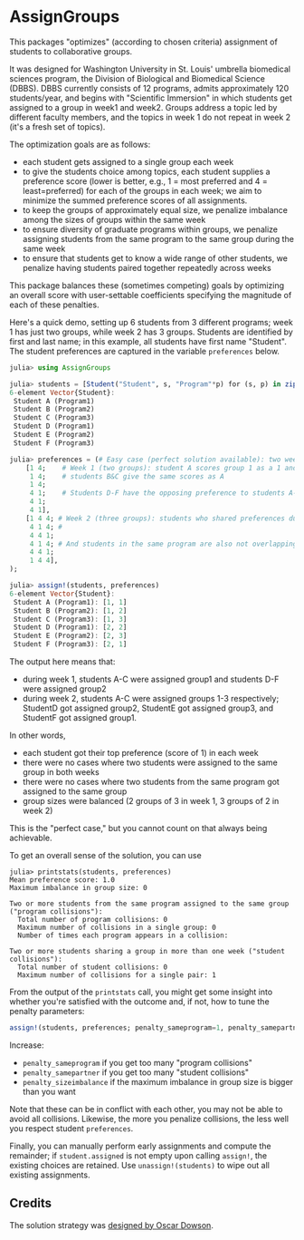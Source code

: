 # AssignGroups

This packages "optimizes" (according to chosen criteria) assignment of students to collaborative groups.

It was designed for Washington University in St. Louis' umbrella biomedical sciences program, the
Division of Biological and Biomedical Science (DBBS). DBBS currently consists of 12 programs, admits approximately
120 students/year, and begins with "Scientific Immersion" in which students get assigned to a group in week1 and week2.
Groups address a topic led by different faculty members, and the topics in week 1 do not repeat in week 2 (it's a fresh set of topics).

The optimization goals are as follows:

- each student gets assigned to a single group each week
- to give the students choice among topics, each student supplies a preference score (lower is better, e.g., 1 = most preferred and 4 = least=preferred) for each of the groups in each week; we aim to minimize the summed preference scores of all assignments.
- to keep the groups of approximately equal size, we penalize imbalance among the sizes of groups within the same week
- to ensure diversity of graduate programs within groups, we penalize assigning students from the same program to the same group during the same week
- to ensure that students get to know a wide range of other students, we penalize having students paired together repeatedly across weeks

This package balances these (sometimes competing) goals by optimizing an overall score with user-settable coefficients specifying the magnitude of each of these penalties.

Here's a quick demo, setting up 6 students from 3 different programs; week 1 has just two groups, while week 2 has 3 groups.
Students are identified by first and last name; in this example, all students have first name "Student".
The student preferences are captured in the variable `preferences` below.

```julia
julia> using AssignGroups

julia> students = [Student("Student", s, "Program"*p) for (s, p) in zip('A':'F', "123123")]
6-element Vector{Student}:
 Student A (Program1)
 Student B (Program2)
 Student C (Program3)
 Student D (Program1)
 Student E (Program2)
 Student F (Program3)

julia> preferences = (# Easy case (perfect solution available): two weeks, students have disjoint preferences
    [1 4;    # Week 1 (two groups): student A scores group 1 as a 1 and group 2 as a 4
     1 4;    # students B&C give the same scores as A
     1 4;
     4 1;    # Students D-F have the opposing preference to students A-C
     4 1;
     4 1],
    [1 4 4; # Week 2 (three groups): students who shared preferences during week 1 are non-overlapping
     4 1 4; #
     4 4 1;
     4 1 4; # And students in the same program are also not overlapping
     4 4 1;
     1 4 4],
);

julia> assign!(students, preferences)
6-element Vector{Student}:
 Student A (Program1): [1, 1]
 Student B (Program2): [1, 2]
 Student C (Program3): [1, 3]
 Student D (Program1): [2, 2]
 Student E (Program2): [2, 3]
 Student F (Program3): [2, 1]
```

The output here means that:
- during week 1, students A-C were assigned group1 and students D-F were assigned group2
- during week 2, students A-C were assigned groups 1-3 respectively; StudentD got assigned group2,
  StudentE got assigned group3, and StudentF got assigned group1.

In other words,
- each student got their top preference (score of 1) in each week
- there were no cases where two students were assigned to the same group in both weeks
- there were no cases where two students from the same program got assigned to the same group
- group sizes were balanced (2 groups of 3 in week 1, 3 groups of 2 in week 2)

This is the "perfect case," but you cannot count on that always being achievable.

To get an overall sense of the solution, you can use

```
julia> printstats(students, preferences)
Mean preference score: 1.0
Maximum imbalance in group size: 0

Two or more students from the same program assigned to the same group ("program collisions"):
  Total number of program collisions: 0
  Maximum number of collisions in a single group: 0
  Number of times each program appears in a collision:

Two or more students sharing a group in more than one week ("student collisions"):
  Total number of student collisions: 0
  Maximum number of collisions for a single pair: 1
```

From the output of the `printstats` call, you might get some insight into whether you're satisfied with the outcome and, if not, how to tune the penalty parameters:

```julia
assign!(students, preferences; penalty_sameprogram=1, penalty_samepartner=1, penalty_sizeimbalance=1)
```

Increase:

- `penalty_sameprogram` if you get too many "program collisions"
- `penalty_samepartner` if you get too many "student collisions"
- `penalty_sizeimbalance` if the maximum imbalance in group size is bigger than you want

Note that these can be in conflict with each other, you may not be able to avoid all collisions.
Likewise, the more you penalize collisions, the less well you respect student `preferences`.

Finally, you can manually perform early assignments and compute the remainder; if `student.assigned` is not empty upon calling `assign!`, the existing choices are retained. Use `unassign!(students)` to wipe out all existing assignments.

## Credits

The solution strategy was [designed by Oscar Dowson](https://discourse.julialang.org/t/matrix-assignment-problem-performance-advice/102601/10?u=tim.holy). 
